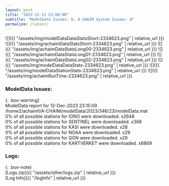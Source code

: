 ```yaml
---
layout: post
title: "2023-12-12 23:00:00"
subtitle: "ModelData Issues: 6; A-CHAIM System Issues: 0"
permalink: /latest/
---
```


![]({{ "/assets/img/modelDataDataStatsShort-2334623.png" | relative_url }})
![]({{ "/assets/img/achaimDataStatsShort-2334623.png" | relative_url }})
![]({{ "/assets/img/achaimDataStatsLong00-2334623.png" | relative_url }})
![]({{ "/assets/img/achaimDataStatsLong01-2334623.png" | relative_url }})
![]({{ "/assets/img/achaimDataStatsLong02-2334623.png" | relative_url }})
![]({{ "/assets/img/modelDataDataStats-2334623.png" | relative_url }})
![]({{ "/assets/img/modelDataStationStats-2334623.png" | relative_url }})
![]({{ "/assets/img/achaimRunTime-2334623.png" | relative_url }})


### ModelData Issues:  
  
{: .box-warning}  
 ModelData report for 12-Dec-2023 23:15:09   
 /home2/achaim1/A-CHAIM/modelData/2023/346/23/modelData.mat   
 0% of all possible stations for IONO were downloaded. x2648   
 0% of all possible stations for SENTINEL were downloaded. x368   
 0% of all possible stations for KASI were downloaded. x28   
 0% of all possible stations for NOAA were downloaded. x29   
 0% of all possible stations for QGN were downloaded. x29   
 0% of all possible stations for KARTVERKET were downloaded. x6869   
  


### Logs:  
  
{: .box-note}  
[Logs.zip]({{ "/assets/other/logs.zip" | relative_url }})  
[Log Info]({{ "/logInfo" | relative_url }})  

